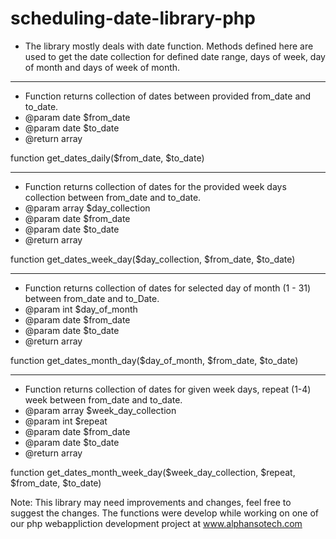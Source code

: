 # scheduling-date-library-php

* The library mostly deals with date function. Methods defined here are used to get the date collection for defined date range, days of week, day of month and days of week of month.

--------------------

* Function returns collection of dates between provided from_date and to_date.
* @param date $from_date
* @param date $to_date
* @return array
    
function get_dates_daily($from_date, $to_date)

--------------------

* Function returns collection of dates for the provided week days collection between from_date and to_date.
* @param array $day_collection
* @param date $from_date
* @param date $to_date
* @return array

function get_dates_week_day($day_collection, $from_date, $to_date)

--------------------

* Function returns collection of dates for selected day of month (1 - 31) between from_date and to_Date.
* @param int $day_of_month
* @param date $from_date
* @param date $to_date
* @return array

function get_dates_month_day($day_of_month, $from_date, $to_date) 

--------------------

* Function returns collection of dates for given week days, repeat (1-4) week between from_date and to_date.
* @param array $week_day_collection
* @param int $repeat
* @param date $from_date
* @param date $to_date
* @return array

function get_dates_month_week_day($week_day_collection, $repeat, $from_date, $to_date) 


Note: This library may need improvements and changes, feel free to suggest the changes. The functions were develop while working on one of our php webappliction development project at www.alphansotech.com
